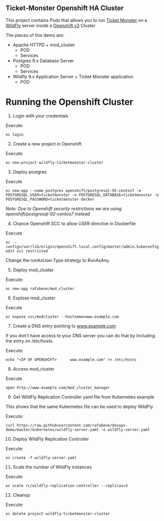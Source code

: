 Ticket-Monster Openshift HA Cluster
--------------------------------


This project contains Pods that allows you to run [Ticket Monster](http://www.jboss.org/ticket-monster/) on a [WildFly](http://www.wildfly.org) server inside a [Openshift v3](https://www.openshift.org/) Cluster

The pieces of this demo are:

- Apache HTTPD + mod_cluster 
    - POD 
    - Services
- Postgres 9.x Database Server
    - POD
    - Services
- Wildfly 9.x Application Server + Ticket Monster application
    - POD

Running the Openshift Cluster
==============================

1. Login with your credentials

  Execute:
  
    oc login

2. Create a new project in Openshift

  Execute:

    oc new-project wildfly-ticketmonster-cluster

3. Deploy postgres

  Execute
  
    oc new-app --name postgres openshift/postgresql-92-centos7 -e POSTGRESQL_USER=ticketmonster -e POSTGRESQL_DATABASE=ticketmonster -e POSTGRESQL_PASSWORD=ticketmonster-docker

_Note: Due to Openshift security restrictions we are using openshift/postgresql-92-centos7 instead_

4. Chance Openshift SCC to allow USER directive in Dockerfile

  Execute
  
    oc --config=/var/lib/origin/openshift.local.config/master/admin.kubeconfig edit scc restricted

Change the runAsUser.Type strategy to RunAsAny. 

5. Deploy mod_cluster

  Execute:
  
    oc new-app rafabene/mod_cluster

6. Explose mod_cluster

  Execute
  
    oc expose svc/modcluster --hostname=www.example.com


7. Create a DNS entry pointing to www.example.com

  If you don't have access to your DNS server you can do that by including the entry on /etc/hosts.
  
  Execute:
  
    echo "<IP OF OPENSHIFT>      www.example.com" >> /etc/hosts    


8. Access mod_cluster

  Execute
  
    open http://www.example.com/mod_cluster_manager
    


9. Get WildFly Replication Controller yaml file from Kubernetes example

  This shows that the same Kubernetes file can be used to deploy WildFly
  
  Execute:
  
    curl https://raw.githubusercontent.com/rafabene/devops-demo/master/kubernetes/wildfly-server.yaml -o wildfly-server.yaml    

10. Deploy WildFly Replication Controller

  Execute:
  
    oc create -f wildfly-server.yaml

11. Scale the number of WildFly instances

  Execute:
  
    oc scale rc/wildfly-replication-controller --replicas=3

12. Cleanup

  Execute:
  
    oc delete project wildfly-ticketmonster-cluster
